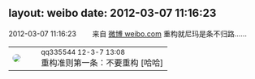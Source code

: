 layout: weibo
date: 2012-03-07 11:16:23
---
<meta name="referrer" content="no-referrer" />

2012-03-07 11:16:23  &nbsp;&nbsp;&nbsp;&nbsp;&nbsp;&nbsp; 来自 <a href="http://weibo.com/" rel="nofollow">微博 weibo.com</a>
重构就尼玛是条不归路…… ​​​

<table style="width: 100%;">
  <tr>
    <td style="width: 40px;"><img style="border-radius:50%" src="https://tva4.sinaimg.cn/crop.0.0.180.180.50/7d25944djw1e8qgp5bmzyj2050050aa8.jpg?KID=imgbed,tva&Expires=1624467280&ssig=RShzTLX3%2Bg"></td>
    <td colspan="2"><small>qq335544 12-3-7 13:08</small><br/>重构准则第一条：不要重构 [哈哈]</td>
  </tr>
</table>
